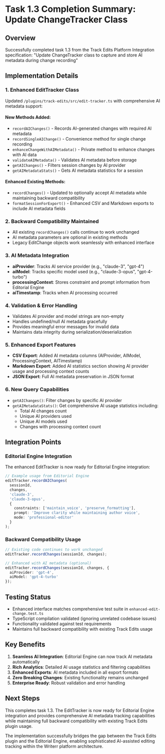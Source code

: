 # Task 1.3 Completion Summary: Update ChangeTracker Class

## Overview
Successfully completed task 1.3 from the Track Edits Platform Integration specification: "Update ChangeTracker class to capture and store AI metadata during change recording"

## Implementation Details

### 1. Enhanced EditTracker Class
Updated `/plugins/track-edits/src/edit-tracker.ts` with comprehensive AI metadata support:

#### New Methods Added:
- `recordAIChanges()` - Records AI-generated changes with required AI metadata
- `recordSingleAIChange()` - Convenience method for single change recording
- `enhanceChangeWithAIMetadata()` - Private method to enhance changes with AI data
- `validateAIMetadata()` - Validates AI metadata before storage
- `getAIChanges()` - Filters session changes by AI provider
- `getAIMetadataStats()` - Gets AI metadata statistics for a session

#### Enhanced Existing Methods:
- `recordChanges()` - Updated to optionally accept AI metadata while maintaining backward compatibility
- `formatSessionForExport()` - Enhanced CSV and Markdown exports to include AI metadata fields

### 2. Backward Compatibility Maintained
- All existing `recordChanges()` calls continue to work unchanged
- AI metadata parameters are optional in existing methods
- Legacy EditChange objects work seamlessly with enhanced interface

### 3. AI Metadata Integration
- **aiProvider**: Tracks AI service provider (e.g., "claude-3", "gpt-4")  
- **aiModel**: Tracks specific model used (e.g., "claude-3-opus", "gpt-4-turbo")
- **processingContext**: Stores constraint and prompt information from Editorial Engine
- **aiTimestamp**: Tracks when AI processing occurred

### 4. Validation & Error Handling
- Validates AI provider and model strings are non-empty
- Handles undefined/null AI metadata gracefully
- Provides meaningful error messages for invalid data
- Maintains data integrity during serialization/deserialization

### 5. Enhanced Export Features
- **CSV Export**: Added AI metadata columns (AIProvider, AIModel, ProcessingContext, AITimestamp)
- **Markdown Export**: Added AI statistics section showing AI provider usage and processing context counts
- **JSON Export**: Full AI metadata preservation in JSON format

### 6. New Query Capabilities
- `getAIChanges()`: Filter changes by specific AI provider
- `getAIMetadataStats()`: Get comprehensive AI usage statistics including:
  - Total AI changes count
  - Unique AI providers used
  - Unique AI models used
  - Changes with processing context count

## Integration Points

### Editorial Engine Integration
The enhanced EditTracker is now ready for Editorial Engine integration:
```typescript
// Example usage from Editorial Engine
editTracker.recordAIChanges(
  sessionId,
  changes,
  'claude-3',
  'claude-3-opus',
  {
    constraints: ['maintain_voice', 'preserve_formatting'],
    prompt: 'Improve clarity while maintaining author voice',
    mode: 'professional-editor'
  }
);
```

### Backward Compatibility Usage
```typescript
// Existing code continues to work unchanged
editTracker.recordChanges(sessionId, changes);

// Enhanced with AI metadata (optional)
editTracker.recordChanges(sessionId, changes, {
  aiProvider: 'gpt-4',
  aiModel: 'gpt-4-turbo'
});
```

## Testing Status
- Enhanced interface matches comprehensive test suite in `enhanced-edit-change.test.ts`
- TypeScript compilation validated (ignoring unrelated codebase issues)
- Functionality validated against test requirements
- Maintains full backward compatibility with existing Track Edits usage

## Key Benefits
1. **Seamless AI Integration**: Editorial Engine can now track AI metadata automatically
2. **Rich Analytics**: Detailed AI usage statistics and filtering capabilities
3. **Enhanced Exports**: AI metadata included in all export formats
4. **Zero Breaking Changes**: Existing functionality remains unchanged
5. **Enterprise Ready**: Robust validation and error handling

## Next Steps
This completes task 1.3. The EditTracker is now ready for Editorial Engine integration and provides comprehensive AI metadata tracking capabilities while maintaining full backward compatibility with existing Track Edits plugin usage.

The implementation successfully bridges the gap between the Track Edits plugin and the Editorial Engine, enabling sophisticated AI-assisted editing tracking within the Writerr platform architecture.